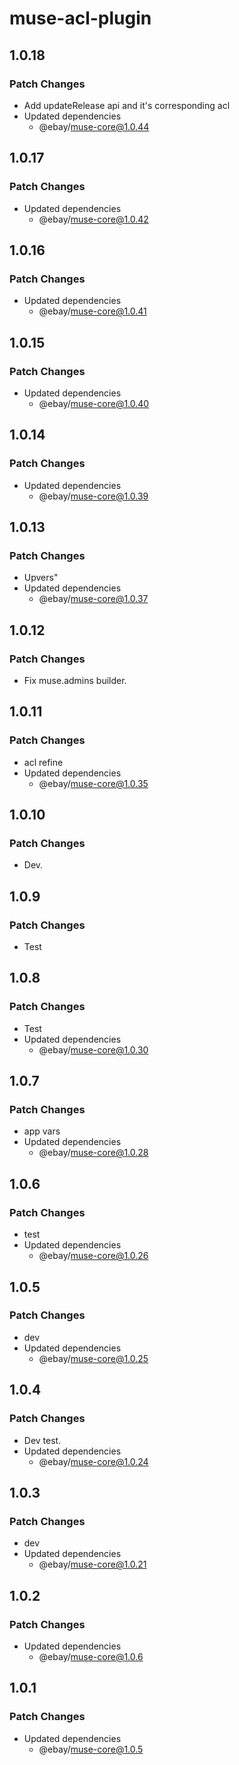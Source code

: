 # muse-acl-plugin

## 1.0.18

### Patch Changes

- Add updateRelease api and it's corresponding acl
- Updated dependencies
  - @ebay/muse-core@1.0.44

## 1.0.17

### Patch Changes

- Updated dependencies
  - @ebay/muse-core@1.0.42

## 1.0.16

### Patch Changes

- Updated dependencies
  - @ebay/muse-core@1.0.41

## 1.0.15

### Patch Changes

- Updated dependencies
  - @ebay/muse-core@1.0.40

## 1.0.14

### Patch Changes

- Updated dependencies
  - @ebay/muse-core@1.0.39

## 1.0.13

### Patch Changes

- Upvers"
- Updated dependencies
  - @ebay/muse-core@1.0.37

## 1.0.12

### Patch Changes

- Fix muse.admins builder.

## 1.0.11

### Patch Changes

- acl refine
- Updated dependencies
  - @ebay/muse-core@1.0.35

## 1.0.10

### Patch Changes

- Dev.

## 1.0.9

### Patch Changes

- Test

## 1.0.8

### Patch Changes

- Test
- Updated dependencies
  - @ebay/muse-core@1.0.30

## 1.0.7

### Patch Changes

- app vars
- Updated dependencies
  - @ebay/muse-core@1.0.28

## 1.0.6

### Patch Changes

- test
- Updated dependencies
  - @ebay/muse-core@1.0.26

## 1.0.5

### Patch Changes

- dev
- Updated dependencies
  - @ebay/muse-core@1.0.25

## 1.0.4

### Patch Changes

- Dev test.
- Updated dependencies
  - @ebay/muse-core@1.0.24

## 1.0.3

### Patch Changes

- dev
- Updated dependencies
  - @ebay/muse-core@1.0.21

## 1.0.2

### Patch Changes

- Updated dependencies
  - @ebay/muse-core@1.0.6

## 1.0.1

### Patch Changes

- Updated dependencies
  - @ebay/muse-core@1.0.5
